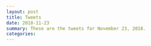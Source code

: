 ```yaml
---
layout: post
title: Tweets
date: 2018-11-23
summary: These are the tweets for November 23, 2018.
categories:
---
```



